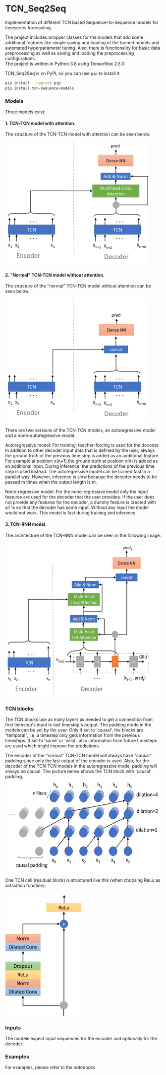 # TCN_Seq2Seq
Implementation of different TCN based Sequence-to-Sequence models for timeseries 
forecasting. 

The project includes wrapper classes for the models that add some additional 
features like simple saving and loading of the trained models and automated 
hyperparameter tuning. Also, there is functionality for basic data preprocessing 
as well as saving and loading the preprocessing configurations.  
The project is written in Python 3.8 using Tensorflow 2.5.0

TCN_Seq2Seq is on PyPI, so you can use `pip` to install it.

```bash
pip install --upgrade pip
pip install tcn-sequence-models
```

### Models
Three models exist:
#### 1. TCN-TCN model with attention. 

The structure of the TCN-TCN model with attention can be seen below.

<img src="./images/TCN-TCN_attention.jpg" alt="drawing" height="400">


#### 2. "Normal" TCN-TCN model without attention. 

The structure of the "normal" TCN-TCN model without attention can be seen below.

<img src="./images/TCN-TCN_normal.jpg" alt="drawing" height="400">


There are two versions of the TCN-TCN models, an autoregressive model and a 
none-autoregressive model.

Autoregressive model:
For training, teacher-forcing is used for the decoder. In addition to other decoder 
input data that is defined by the user, always the ground truth of the previous time 
step is added as an additional feature. For example at position x(n+1) the ground 
truth at position x(n) is added as an additional input.
During inference, the predictions of the previous time step is used instead.
The autoregressive model can be trained fast in a parallel way. However, inference 
is slow because the decoder needs to be passed m times when the output length is m.

None-regressive model:
For the none-regressive model only the input features are used for the decoder that 
the user provides. If the user does not provide any features for the decoder, a 
dummy feature is created with all 1s so that the decoder has some input. Without any 
input the model would not work. This model is fast during training and inference.




#### 3. TCN-RNN model.
The architecture of the TCN-RNN model can be seen in the following image:

<img src="./images/TCN-GRU.jpg" alt="drawing" height="500">

### TCN blocks
The TCN blocks use as many layers as needed to get a connection from first timestep's 
input to last timestep's output. The padding mode in the models can be set by the user.
Only if set to 'causal', the blocks are "temporal", i.e. a timestep only gets 
information from the previous timesteps. If set to 'same' or 'valid', also information from 
future timesteps are used which might improve the predictions. 

The encoder of the "normal" TCN-TCN model will always have "causal" padding since 
only the last output of the encoder is used.
Also, for the decoder of the TCN-TCN models in the autoregressive mode, padding will 
always be causal. The picture below shows the TCN block with 'causal' padding.
<img src="./images/TCN.jpg" alt="drawing" height="300">

One TCN cell (residual block) is structured like this (when choosing ReLu as 
activation function):

<img src="./images/residual_block_relu.jpg" alt="drawing" height="400">


### Inputs
The models expect input sequences for the encoder and optionally for the decoder.

### Examples
For examples, please refer to the notebooks.

